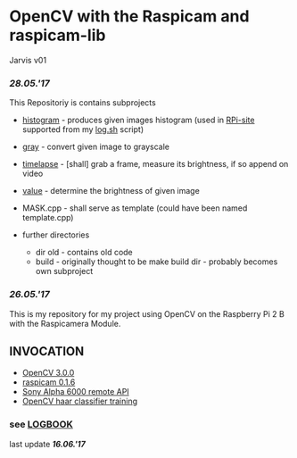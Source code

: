 # OpenCV with the Raspicam and raspicam-lib
 Jarvis v01

 ### ***28.05.'17***

 This Repositoriy is contains subprojects
 - [histogram](https://github.com/jarvis-owl/image_processingPP/tree/master/histogram) - produces given images histogram (used in [RPi-site](https://github.com/jarvis-owl/RPi-site) supported from my [log.sh](https://github.com/jarvis-owl/myBash/blob/master/log.sh) script)
 - [gray](https://github.com/jarvis-owl/image_processingPP/tree/master/gray) - convert given image to grayscale
 - [timelapse](https://github.com/jarvis-owl/image_processingPP/tree/master/timelapse) - [shall] grab a frame, measure its brightness, if so append on video
 - [value](https://github.com/jarvis-owl/image_processingPP/tree/master/value) - determine the brightness of given image
 - MASK.cpp - shall serve as template (could have been named template.cpp)


  - further directories
     - dir old - contains old code
     - build - originally thought to be make build dir - probably becomes own subproject


### ***26.05.'17***

This is my repository for my project using OpenCV on the Raspberry Pi 2 B with the Raspicamera Module.

## INVOCATION
- [OpenCV 3.0.0](http://opencv.org/opencv-3-0.html)
- [raspicam 0.1.6](https://www.uco.es/investiga/grupos/ava/node/40)
- [Sony Alpha 6000 remote API](https://github.com/alech/alphamote)
- [OpenCV haar classifier training](https://github.com/mrnugget/opencv-haar-classifier-training)

### see [LOGBOOK](https://github.com/jarvis-owl/image_processingPP/blob/master/LOGBOOK.md)
last update ***16.06.'17***
